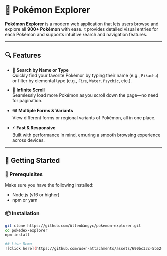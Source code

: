 # 🐾 Pokémon Explorer

**Pokémon Explorer** is a modern web application that lets users browse and explore all **900+ Pokémon** with ease. It provides detailed visual entries for each Pokémon and supports intuitive search and navigation features.

---

## 🔍 Features

- 🔎 **Search by Name or Type**  
  Quickly find your favorite Pokémon by typing their name (e.g., `Pikachu`) or filter by elemental type (e.g., `Fire`, `Water`, `Psychic`, etc.).

- 🔄 **Infinite Scroll**  
  Seamlessly load more Pokémon as you scroll down the page—no need for pagination.

- 🖼️ **Multiple Forms & Variants**  
  View different forms or regional variants of Pokémon, all in one place.

- ⚡ **Fast & Responsive**  
  Built with performance in mind, ensuring a smooth browsing experience across devices.

---

## 🚀 Getting Started

### 🧱 Prerequisites

Make sure you have the following installed:

- Node.js (v16 or higher)
- npm or yarn

### 📦 Installation

```bash
git clone https://github.com/AllenWangyc/pokemon-explorer.git
cd pokedex-explorer
npm install

## Live Demo
![Click here](https://github.com/user-attachments/assets/690bc33c-5b52-419a-84ca-85bf0b4453f7)
